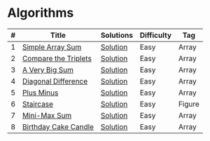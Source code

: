 # Algorithms
|  #  |      Title     |   Solutions   | Difficulty  | Tag                   
|-----|----------------|---------------|-------------|-------------
|1|[Simple Array Sum](https://www.hackerrank.com/challenges/simple-array-sum)|[Solution](/SimpleArraySum.java) |Easy|Array|
|2|[Compare the Triplets](https://www.hackerrank.com/challenges/compare-the-triplets/problem)|[Solution](/CompareTheTriplets.java) |Easy|Array|
|3|[A Very Big Sum](https://www.hackerrank.com/challenges/a-very-big-sum/problem)|[Solution](/AVeryBigSum.java) |Easy|Array|
|4|[Diagonal Difference](https://www.hackerrank.com/challenges/diagonal-difference/problem)|[Solution](/DiagonalDifference.java) |Easy|Array|
|5|[Plus Minus](https://www.hackerrank.com/challenges/plus-minus/problem)|[Solution](/PlusMinus.java) |Easy|Array|
|6|[Staircase](https://www.hackerrank.com/challenges/staircase/problem)|[Solution](/Staircase.java) |Easy|Figure|
|7|[Mini-Max Sum](https://www.hackerrank.com/challenges/mini-max-sum/problem)|[Solution](/MiniMaxSum.java) |Easy|Array|
|8|[Birthday Cake Candle](https://www.hackerrank.com/challenges/birthday-cake-candles/problem)|[Solution](/BirthdayCakeCandles.java) |Easy|Array|
